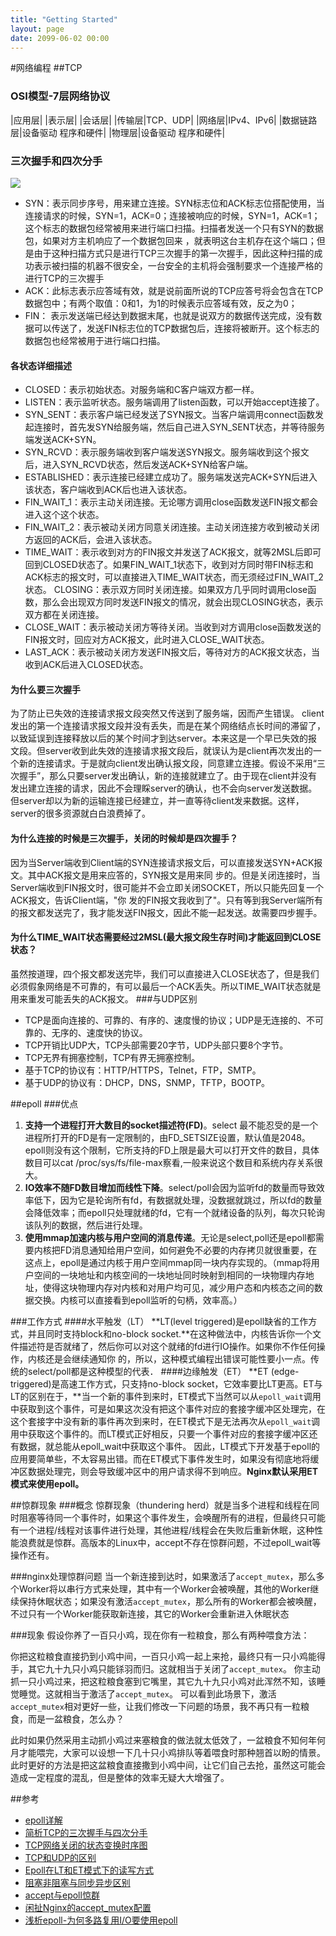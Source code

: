 ```yaml
---
title: "Getting Started"
layout: page
date: 2099-06-02 00:00
---
```


#网络编程
##TCP
### OSI模型-7层网络协议
|应用层|
|表示层|
|会话层|
|传输层|TCP、UDP|
|网络层|IPv4、IPv6|
|数据链路层|设备驱动 程序和硬件|
|物理层|设备驱动 程序和硬件|

### 三次握手和四次分手
![](http://7u2flg.com1.z0.glb.clouddn.com/jellythinkTCP4.jpg?400*400)

- SYN：表示同步序号，用来建立连接。SYN标志位和ACK标志位搭配使用，当连接请求的时候，SYN=1，ACK=0；连接被响应的时候，SYN=1，ACK=1；这个标志的数据包经常被用来进行端口扫描。扫描者发送一个只有SYN的数据包，如果对方主机响应了一个数据包回来 ，就表明这台主机存在这个端口；但是由于这种扫描方式只是进行TCP三次握手的第一次握手，因此这种扫描的成功表示被扫描的机器不很安全，一台安全的主机将会强制要求一个连接严格的进行TCP的三次握手
- ACK：此标志表示应答域有效，就是说前面所说的TCP应答号将会包含在TCP数据包中；有两个取值：0和1，为1的时候表示应答域有效，反之为0；
- FIN： 表示发送端已经达到数据末尾，也就是说双方的数据传送完成，没有数据可以传送了，发送FIN标志位的TCP数据包后，连接将被断开。这个标志的数据包也经常被用于进行端口扫描。

#### 各状态详细描述

- CLOSED：表示初始状态。对服务端和C客户端双方都一样。
- LISTEN：表示监听状态。服务端调用了listen函数，可以开始accept连接了。
- SYN_SENT：表示客户端已经发送了SYN报文。当客户端调用connect函数发起连接时，首先发SYN给服务端，然后自己进入SYN_SENT状态，并等待服务端发送ACK+SYN。
- SYN_RCVD：表示服务端收到客户端发送SYN报文。服务端收到这个报文后，进入SYN_RCVD状态，然后发送ACK+SYN给客户端。
- ESTABLISHED：表示连接已经建立成功了。服务端发送完ACK+SYN后进入该状态，客户端收到ACK后也进入该状态。
- FIN_WAIT_1：表示主动关闭连接。无论哪方调用close函数发送FIN报文都会进入这个这个状态。
- FIN_WAIT_2：表示被动关闭方同意关闭连接。主动关闭连接方收到被动关闭方返回的ACK后，会进入该状态。
- TIME_WAIT：表示收到对方的FIN报文并发送了ACK报文，就等2MSL后即可回到CLOSED状态了。如果FIN_WAIT_1状态下，收到对方同时带FIN标志和ACK标志的报文时，可以直接进入TIME_WAIT状态，而无须经过FIN_WAIT_2状态。
CLOSING：表示双方同时关闭连接。如果双方几乎同时调用close函数，那么会出现双方同时发送FIN报文的情况，就会出现CLOSING状态，表示
双方都在关闭连接。
- CLOSE_WAIT：表示被动关闭方等待关闭。当收到对方调用close函数发送的FIN报文时，回应对方ACK报文，此时进入CLOSE_WAIT状态。
- LAST_ACK：表示被动关闭方发送FIN报文后，等待对方的ACK报文状态，当收到ACK后进入CLOSED状态。

#### 为什么要三次握手
为了防止已失效的连接请求报文段突然又传送到了服务端，因而产生错误。
client发出的第一个连接请求报文段并没有丢失，而是在某个网络结点长时间的滞留了，以致延误到连接释放以后的某个时间才到达server。本来这是一个早已失效的报文段。但server收到此失效的连接请求报文段后，就误认为是client再次发出的一个新的连接请求。于是就向client发出确认报文段，同意建立连接。假设不采用“三次握手”，那么只要server发出确认，新的连接就建立了。由于现在client并没有发出建立连接的请求，因此不会理睬server的确认，也不会向server发送数据。但server却以为新的运输连接已经建立，并一直等待client发来数据。这样，server的很多资源就白白浪费掉了。
#### 为什么连接的时候是三次握手，关闭的时候却是四次握手？  
因为当Server端收到Client端的SYN连接请求报文后，可以直接发送SYN+ACK报文。其中ACK报文是用来应答的，SYN报文是用来同 步的。但是关闭连接时，当Server端收到FIN报文时，很可能并不会立即关闭SOCKET，所以只能先回复一个ACK报文，告诉Client端，"你 发的FIN报文我收到了"。只有等到我Server端所有的报文都发送完了，我才能发送FIN报文，因此不能一起发送。故需要四步握手。
#### 为什么TIME_WAIT状态需要经过2MSL(最大报文段生存时间)才能返回到CLOSE状态？
虽然按道理，四个报文都发送完毕，我们可以直接进入CLOSE状态了，但是我们必须假象网络是不可靠的，有可以最后一个ACK丢失。所以TIME_WAIT状态就是用来重发可能丢失的ACK报文。
###与UDP区别

- TCP是面向连接的、可靠的、有序的、速度慢的协议；UDP是无连接的、不可靠的、无序的、速度快的协议。
- TCP开销比UDP大，TCP头部需要20字节，UDP头部只要8个字节。
- TCP无界有拥塞控制，TCP有界无拥塞控制。
- 基于TCP的协议有：HTTP/HTTPS，Telnet，FTP，SMTP。
- 基于UDP的协议有：DHCP，DNS，SNMP，TFTP，BOOTP。

##epoll
###优点

1. **支持一个进程打开大数目的socket描述符(FD)**。select 最不能忍受的是一个进程所打开的FD是有一定限制的，由FD_SETSIZE设置，默认值是2048。epoll则没有这个限制，它所支持的FD上限是最大可以打开文件的数目，具体数目可以cat /proc/sys/fs/file-max察看,一般来说这个数目和系统内存关系很大。
2. **IO效率不随FD数目增加而线性下降**。select/poll会因为监听fd的数量而导致效率低下，因为它是轮询所有fd，有数据就处理，没数据就跳过，所以fd的数量会降低效率；而epoll只处理就绪的fd，它有一个就绪设备的队列，每次只轮询该队列的数据，然后进行处理。
3. **使用mmap加速内核与用户空间的消息传递**。无论是select,poll还是epoll都需要内核把FD消息通知给用户空间，如何避免不必要的内存拷贝就很重要，在这点上，epoll是通过内核于用户空间mmap同一块内存实现的。（mmap将用户空间的一块地址和内核空间的一块地址同时映射到相同的一块物理内存地址，使得这块物理内存对内核和对用户均可见，减少用户态和内核态之间的数据交换。内核可以直接看到epoll监听的句柄，效率高。）

###工作方式
####水平触发（LT）
**LT(level triggered)是epoll缺省的工作方式，并且同时支持block和no-block socket.**在这种做法中，内核告诉你一个文件描述符是否就绪了，然后你可以对这个就绪的fd进行IO操作。如果你不作任何操作，内核还是会继续通知你 的，所以，这种模式编程出错误可能性要小一点。传统的select/poll都是这种模型的代表．
####边缘触发（ET）
**ET (edge-triggered)是高速工作方式，只支持no-block socket，它效率要比LT更高。ET与LT的区别在于，**当一个新的事件到来时，ET模式下当然可以从```epoll_wait```调用中获取到这个事件，可是如果这次没有把这个事件对应的套接字缓冲区处理完，在这个套接字中没有新的事件再次到来时，在ET模式下是无法再次从```epoll_wait```调用中获取这个事件的。而LT模式正好相反，只要一个事件对应的套接字缓冲区还有数据，就总能从epoll_wait中获取这个事件。
因此，LT模式下开发基于epoll的应用要简单些，不太容易出错。而在ET模式下事件发生时，如果没有彻底地将缓冲区数据处理完，则会导致缓冲区中的用户请求得不到响应。**Nginx默认采用ET模式来使用epoll。**

##惊群现象
###概念
惊群现象（thundering herd）就是当多个进程和线程在同时阻塞等待同一个事件时，如果这个事件发生，会唤醒所有的进程，但最终只可能有一个进程/线程对该事件进行处理，其他进程/线程会在失败后重新休眠，这种性能浪费就是惊群。高版本的Linux中，accept不存在惊群问题，不过epoll_wait等操作还有。

###nginx处理惊群问题
当一个新连接到达时，如果激活了```accept_mutex```，那么多个Worker将以串行方式来处理，其中有一个Worker会被唤醒，其他的Worker继续保持休眠状态；如果没有激活```accept_mutex```，那么所有的Worker都会被唤醒，不过只有一个Worker能获取新连接，其它的Worker会重新进入休眠状态

###现象
假设你养了一百只小鸡，现在你有一粒粮食，那么有两种喂食方法：

你把这粒粮食直接扔到小鸡中间，一百只小鸡一起上来抢，最终只有一只小鸡能得手，其它九十九只小鸡只能铩羽而归。这就相当于关闭了```accept_mutex```。
你主动抓一只小鸡过来，把这粒粮食塞到它嘴里，其它九十九只小鸡对此浑然不知，该睡觉睡觉。这就相当于激活了```accept_mutex```。
可以看到此场景下，激活```accept_mutex```相对更好一些，让我们修改一下问题的场景，我不再只有一粒粮食，而是一盆粮食，怎么办？

此时如果仍然采用主动抓小鸡过来塞粮食的做法就太低效了，一盆粮食不知何年何月才能喂完，大家可以设想一下几十只小鸡排队等着喂食时那种翘首以盼的情景。此时更好的方法是把这盆粮食直接撒到小鸡中间，让它们自己去抢，虽然这可能会造成一定程度的混乱，但是整体的效率无疑大大增强了。



##参考

- [epoll详解](http://blog.chinaunix.net/uid-24517549-id-4051156.html)
- [简析TCP的三次握手与四次分手](http://www.jellythink.com/archives/705)
- [TCP网络关闭的状态变换时序图](http://coolshell.cn/articles/1484.html)
- [TCP和UDP的区别](http://liangjiabin.com/blog/2015/03/difference-between-tcp-vs-udp-protocol.html)
- [Epoll在LT和ET模式下的读写方式](http://www.ccvita.com/515.html)
- [阻塞非阻塞与同步异步区别](http://liyuanlife.com/blog/2015/04/18/difference-between-block-nonblock-and-sync-async/)
- [accept与epoll惊群](http://pureage.info/2015/12/22/thundering-herd.html)
- [闲扯Nginx的accept_mutex配置](http://huoding.com/2013/08/24/281/comment-page-2)
- [浅析epoll-为何多路复用I/O要使用epoll](https://www.cppfans.org/1417.html)